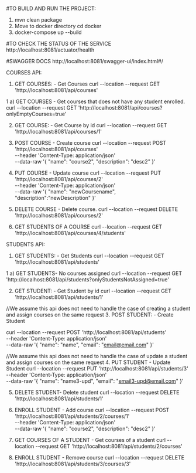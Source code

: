 
#TO BUILD AND RUN THE PROJECT:

1. mvn clean package
2. Move to docker directory
cd docker
3. docker-compose up --build

#TO CHECK THE STATUS OF THE SERVICE
http://localhost:8081/actuator/health

#SWAGGER DOCS
http://localhost:8081/swagger-ui/index.html#/


COURSES API:

1. GET COURSES: - Get Courses
   curl --location --request GET 'http://localhost:8081/api/courses'

1 a) GET COURSES - Get courses that does not have any student enrolled.
   curl --location --request GET 'http://localhost:8081/api/courses?onlyEmptyCourses=true'

2. GET COURSE: - Get Course by id
   curl --location --request GET 'http://localhost:8081/api/courses/1'
   
3. POST COURSE - Create course
curl --location --request POST 'http://localhost:8081/api/courses' \
    --header 'Content-Type: application/json' \
    --data-raw '{
    "name": "course2",
    "description": "desc2"
}'

4. PUT COURSE - Update course
curl --location --request PUT 'http://localhost:8081/api/courses/2' \
--header 'Content-Type: application/json' \
--data-raw '{
"name": "newCoursename",
"description":"newDescription"
}'

5. DELETE COURSE - Delete course.
curl --location --request DELETE 'http://localhost:8081/api/courses/2'
   
6. GET STUDENTS OF A COURSE
curl --location --request GET 'http://localhost:8081/api/courses/4/students'



STUDENTS API: 

1. GET STUDENTS: - Get Students
curl --location --request GET 'http://localhost:8081/api/students'

1 a) GET STUDENTS- No courses assigned
curl --location --request GET 'http://localhost:8081/api/students?onlyStudentsNotAssigned=true'

2. GET STUDENT: - Get Student by id
curl --location --request GET 'http://localhost:8081/api/students/1'
   
//We assume this api does not need to handle the case of creating a student and assign courses on the same request
3. POST STUDENT: - Create Student

curl --location --request POST 'http://localhost:8081/api/students' \
--header 'Content-Type: application/json' \
--data-raw '{
    "name": "name",
    "email": "email@email.com"
}'

//We assume this api does not need to handle the case of update a student and assign courses on the same request
4. PUT STUDENT - Update Student
curl --location --request PUT 'http://localhost:8081/api/students/3' \
--header 'Content-Type: application/json' \
--data-raw '{
    "name": "name3-upd",
    "email": "email3-upd@email.com"
}'

5. DELETE STUDENT- Delete student
curl --location --request DELETE 'http://localhost:8081/api/students/1'

6. ENROLL STUDENT - Add course
curl --location --request POST 'http://localhost:8081/api/students/2/courses/1' \
    --header 'Content-Type: application/json' \
    --data-raw '{
    "name": "course2",
    "description": "desc2"
}'

7. GET COURSES OF A STUDENT - Get courses of a student
curl --location --request GET 'http://localhost:8081/api/students/2/courses'

8. ENROLL STUDENT - Remove course
curl --location --request DELETE 'http://localhost:8081/api/students/3/courses/3'

